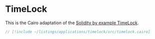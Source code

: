 # TimeLock

This is the Cairo adaptation of the [Solidity by example TimeLock](https://solidity-by-example.org/app/time-lock/).

```rust
// [!include ~/listings/applications/timelock/src/timelock.cairo]
```
